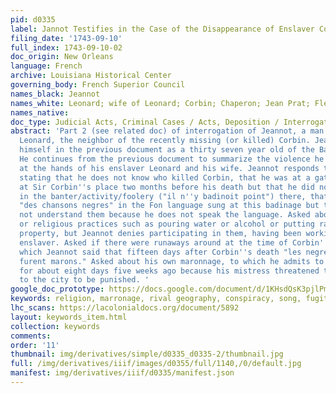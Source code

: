 ```yaml
---
pid: d0335
label: Jannot Testifies in the Case of the Disappearance of Enslaver Corbin
filing_date: '1743-09-10'
full_index: 1743-09-10-02
doc_origin: New Orleans
language: French
archive: Louisiana Historical Center
governing_body: French Superior Council
names_black: Jeannot
names_white: Leonard; wife of Leonard; Corbin; Chaperon; Jean Prat; Fleuriau
names_native:
doc_type: Judicial Acts, Criminal Cases / Acts, Deposition / Interrogation / Testimony
abstract: 'Part 2 (see related doc) of interrogation of Jeannot, a man enslaved to
  Leonard, the neighbor of the recently missing (or killed) Corbin. Jeannot identifies
  himself in the previous document as a thirty seven year old of the Bambara nation.
  He continues from the previous document to summarize the violence he experienced
  at the hands of his enslaver Leonard and his wife. Jeannot responds to questions
  stating that he does not know who killed Corbin, that he was at a gathering ("badinage")
  at Sir Corbin''s place two months before his death but that he did not take place
  in the banter/activity/foolery ("il n''y badinoit point") there, that there were
  "des chansons negres" in the Fon language sung at this badinage but that he could
  not understand them because he does not speak the language. Asked about other spiritual
  or religious practices such as pouring water or alcohol or putting rats on Corbin''s
  property, but Jeannot denies participating in them, having been working with his
  enslaver. Asked if there were runaways around at the time of Corbin''s death to
  which Jeannot said that fifteen days after Corbin''s death "les negres de Livet
  furent marons." Asked about his own maronnage, to which he admits to running away
  for about eight days five weeks ago because his mistress threatened to bring him
  to the city to be punished. '
google_doc_prototype: https://docs.google.com/document/d/1KHsdQsK3pjlPmXrBGkgp8pZdrmxWFABLecV-zOJsvj8/edit?usp=sharing
keywords: religion, marronage, rival geography, conspiracy, song, fugitivity
lhc_scans: https://lacolonialdocs.org/document/5892
layout: keywords_item.html
collection: keywords
comments:
order: '11'
thumbnail: img/derivatives/simple/d0335_d0335-2/thumbnail.jpg
full: /img/derivatives/iiif/images/d0355/full/1140,/0/default.jpg
manifest: img/derivatives/iiif/d0335/manifest.json
---
```

